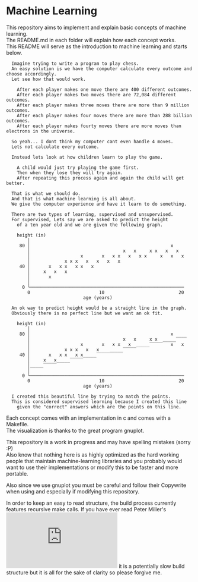 # Machine Learning

This repository aims to implement and explain basic concepts of machine learning.  
The README.md in each folder will explain how each concept works.  
This README will serve as the introduction to machine learning and starts below.

      Imagine trying to write a program to play chess.
      An easy solution is we have the computer calculate every outcome and choose accordingly.
      Let see how that would work.
      
        After each player makes one move there are 400 different outcomes.
        After each player makes two moves there are 72,084 different outcomes.
        After each player makes three moves there are more than 9 million outcomes.
        After each player makes four moves there are more than 288 billion outcomes.
        After each player makes fourty moves there are more moves than electrons in the universe.
      
      So yeah... I dont think my computer cant even handle 4 moves.
      Lets not calculate every outcome.
      
      Instead lets look at how children learn to play the game.
      
        A child would just try playing the game first.
        Then when they lose they will try again.
        After repeating this process again and again the child will get better.
      
      That is what we should do.
      And that is what machine learning is all about.
      We give the computer experience and have it learn to do something.
      
      There are two types of learning, supervised and unsupervised.
      For supervised, Lets say we are asked to predict the height
        of a ten year old and we are given the following graph.
      
        height (in)
            │
         80 │                                                     x
            │                                   x   x     x x   x   x
            │                   x       x   x x   x   x x     x   x   x
            │             x x x   x   x   x   x
         40 │       x   x x   x x   x
            │     x   x   x
            │       x
            │
          0 └──────────────────────────────────────────────────────────
            0                          10                            20
                                 age (years)
      
      An ok way to predict height would be a straight line in the graph.
      Obviously there is no perfect line but we want an ok fit.
      
        height (in)
            │
         80 │                                                     x
            │                                   x   x     x x  _____‾‾‾‾
            │                   x       x   x x   x  _____‾‾‾‾‾   x   x
            │             x x x   x   x    _____‾‾‾‾‾
         40 │       x   x x   x x_____‾‾‾‾‾
            │     x   x_____‾‾‾‾‾
            │_____‾‾‾‾‾
            │
          0 └──────────────────────────────────────────────────────────
            0                          10                            20
                                 age (years)
        
      I created this beautiful line by trying to match the points.
      This is considered supervised learning because I created this line
        given the "correct" answers which are the points on this line.

          
Each concept comes with an implementation in c and comes with a Makefile.  
The visualization is thanks to the great program gnuplot.  

This repository is a work in progress and may have spelling mistakes (sorry :P)  
Also know that nothing here is as highly optimized as the hard working people
  that maintain machine-learning libraries and you probably would want to use
  their implementations or modify this to be faster and more portable.

Also since we use gnuplot you must be careful and follow their Copywrite when using and
especially if modifying this repository.

In order to keep an easy to read structure, the build process currently features recursive make calls. If you have ever read Peter Miller's ![paper](http://aegis.sourceforge.net/auug97.pdf) it is a potentially slow build structure but it is all for the sake of clarity so please forgive me.
